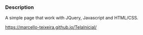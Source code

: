 ### Description

A simple page that work with JQuery, Javascript and HTML/CSS.

https://marcello-teixeira.github.io/TelaInicial/
